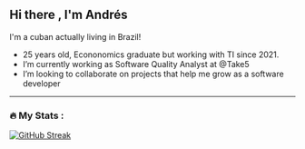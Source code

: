 ## Hi there , I'm Andrés ##

I'm a cuban actually living in Brazil!
- 25 years old, Econonomics graduate but working with TI since 2021.
- I’m currently working as Software Quality Analyst at @Take5
- I’m looking to collaborate on projects that help me grow as a software developer

---

### :fire: My Stats : 
[![GitHub Streak](http://github-readme-streak-stats.herokuapp.com?user=amgrcia97&theme=dark&background=000000)](https://git.io/streak-stats)
